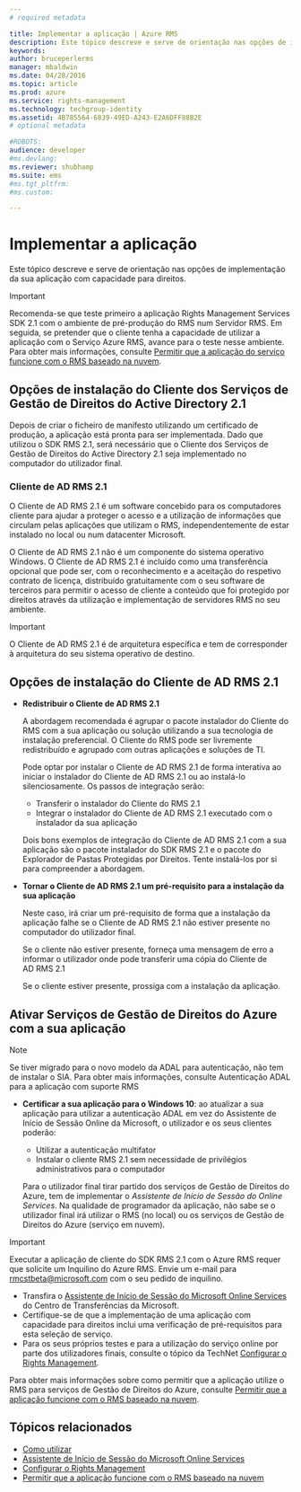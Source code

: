 ```yaml
---
# required metadata

title: Implementar a aplicação | Azure RMS
description: Este tópico descreve e serve de orientação nas opções de implementação da sua aplicação com capacidade para direitos
keywords:
author: bruceperlerms
manager: mbaldwin
ms.date: 04/28/2016
ms.topic: article
ms.prod: azure
ms.service: rights-management
ms.technology: techgroup-identity
ms.assetid: 4B785564-6839-49ED-A243-E2A6DFF88B2E
# optional metadata

#ROBOTS:
audience: developer
#ms.devlang:
ms.reviewer: shubhamp
ms.suite: ems
#ms.tgt_pltfrm:
#ms.custom:

---
```


# Implementar a aplicação


Este tópico descreve e serve de orientação nas opções de implementação da sua aplicação com capacidade para direitos.

> [!IMPORTANT]
> Recomenda-se que teste primeiro a aplicação Rights Management Services SDK 2.1 com o ambiente de pré-produção do RMS num Servidor RMS. Em seguida, se pretender que o cliente tenha a capacidade de utilizar a aplicação com o Serviço Azure RMS, avance para o teste nesse ambiente. Para obter mais informações, consulte [Permitir que a aplicação do serviço funcione com o RMS baseado na nuvem](how-to-use-file-api-with-aadrm-cloud.md).

 

## Opções de instalação do Cliente dos Serviços de Gestão de Direitos do Active Directory 2.1

Depois de criar o ficheiro de manifesto utilizando um certificado de produção, a aplicação está pronta para ser implementada. Dado que utilizou o SDK RMS 2.1, será necessário que o Cliente dos Serviços de Gestão de Direitos do Active Directory 2.1 seja implementado no computador do utilizador final.

### Cliente de AD RMS 2.1

O Cliente de AD RMS 2.1 é um software concebido para os computadores cliente para ajudar a proteger o acesso e a utilização de informações que circulam pelas aplicações que utilizam o RMS, independentemente de estar instalado no local ou num datacenter Microsoft.

O Cliente de AD RMS 2.1 não é um componente do sistema operativo Windows. O Cliente de AD RMS 2.1 é incluído como uma transferência opcional que pode ser, com o reconhecimento e a aceitação do respetivo contrato de licença, distribuído gratuitamente com o seu software de terceiros para permitir o acesso de cliente a conteúdo que foi protegido por direitos através da utilização e implementação de servidores RMS no seu ambiente.

> [!IMPORTANT]
> O Cliente de AD RMS 2.1 é de arquitetura específica e tem de corresponder à arquitetura do seu sistema operativo de destino.


## Opções de instalação do Cliente de AD RMS 2.1

-   **Redistribuir o Cliente de AD RMS 2.1**

    A abordagem recomendada é agrupar o pacote instalador do Cliente do RMS com a sua aplicação ou solução utilizando a sua tecnologia de instalação preferencial. O Cliente do RMS pode ser livremente redistribuído e agrupado com outras aplicações e soluções de TI.

    Pode optar por instalar o Cliente de AD RMS 2.1 de forma interativa ao iniciar o instalador do Cliente de AD RMS 2.1 ou ao instalá-lo silenciosamente. Os passos de integração serão:

    -   Transferir o instalador do Cliente do RMS 2.1
    -   Integrar o instalador do Cliente de AD RMS 2.1 executado com o instalador da sua aplicação

    Dois bons exemplos de integração do Cliente de AD RMS 2.1 com a sua aplicação são o pacote instalador do SDK RMS 2.1 e o pacote do Explorador de Pastas Protegidas por Direitos. Tente instalá-los por si para compreender a abordagem.

-   **Tornar o Cliente de AD RMS 2.1 um pré-requisito para a instalação da sua aplicação**

    Neste caso, irá criar um pré-requisito de forma que a instalação da aplicação falhe se o Cliente de AD RMS 2.1 não estiver presente no computador do utilizador final.

    Se o cliente não estiver presente, forneça uma mensagem de erro a informar o utilizador onde pode transferir uma cópia do Cliente de AD RMS 2.1

    Se o cliente estiver presente, prossiga com a instalação da aplicação.

## Ativar Serviços de Gestão de Direitos do Azure com a sua aplicação

> [!NOTE]
> Se tiver migrado para o novo modelo da ADAL para autenticação, não tem de instalar o SIA. Para obter mais informações, consulte Autenticação ADAL para a aplicação com suporte RMS

- **Certificar a sua aplicação para o Windows 10**: ao atualizar a sua aplicação para utilizar a autenticação ADAL em vez do Assistente de Início de Sessão Online da Microsoft, o utilizador e os seus clientes poderão:
  - Utilizar a autenticação multifator
  - Instalar o cliente RMS 2.1 sem necessidade de privilégios administrativos para o computador
 
  Para o utilizador final tirar partido dos serviços de Gestão de Direitos do Azure, tem de implementar o *Assistente de Início de Sessão do Online Services*. Na qualidade de programador da aplicação, não sabe se o utilizador final irá utilizar o RMS (no local) ou os serviços de Gestão de Direitos do Azure (serviço em nuvem).

> [!IMPORTANT]
> Executar a aplicação de cliente do SDK RMS 2.1 com o Azure RMS requer que solicite um Inquilino do Azure RMS. Envie um e-mail para <rmcstbeta@microsoft.com> com o seu pedido de inquilino.

-   Transfira o [Assistente de Início de Sessão do Microsoft Online Services](http://www.microsoft.com/en-us/download/details.aspx?id=28177) do Centro de Transferências da Microsoft.
-   Certifique-se de que a implementação de uma aplicação com capacidade para direitos inclui uma verificação de pré-requisitos para esta seleção de serviço.
-   Para os seus próprios testes e para a utilização do serviço online por parte dos utilizadores finais, consulte o tópico da TechNet [Configurar o Rights Management](https://TechNet.Microsoft.Com/en-us/library/jj585002.aspx).

Para obter mais informações sobre como permitir que a aplicação utilize o RMS para serviços de Gestão de Direitos do Azure, consulte [Permitir que a aplicação funcione com o RMS baseado na nuvem](how-to-use-file-api-with-aadrm-cloud.md).

## Tópicos relacionados

* [Como utilizar](how-to-use-msipc.md)
* [Assistente de Início de Sessão do Microsoft Online Services](http://www.microsoft.com/en-us/download/details.aspx?id=28177)
* [Configurar o Rights Management](https://TechNet.Microsoft.Com/en-us/library/jj585002.aspx)
* [Permitir que a aplicação funcione com o RMS baseado na nuvem](how-to-use-file-api-with-aadrm-cloud.md)
 

 





<!--HONumber=Apr16_HO4-->


